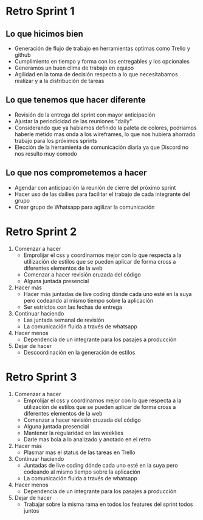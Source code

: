 # Retro Sprint 1

## Lo que hicimos bien
- Generación de flujo de trabajo en herramientas optimas como Trello y github
- Cumplimiento en tiempo y forma con los entregables y los opcionales
- Generamos un buen clima de trabajo en equipo
- Agilidad en la toma de decisión respecto a lo que necesitabamos realizar y a la distribución de tareas

## Lo que tenemos que hacer diferente
- Revisión de la entrega del sprint con mayor anticipación
- Ajustar la periodicidad de las reuniones "daily"
- Considerando que ya habiamos definido la paleta de colores, podriamos haberle metido mas onda a los wireframes, lo que nos hubiera ahorrado trabajo para los próximos sprints
- Elección de la herramienta de comunicación diaria ya que Discord no nos resulto muy comodo

## Lo que nos comprometemos a hacer
- Agendar con anticipación la reunión de cierre del próximo sprint
- Hacer uso de las dailies para facilitar el trabajo de cada integrante del grupo
- Crear grupo de Whatsapp para agilizar la comunicación

# Retro Sprint 2
1. Comenzar a hacer
    - Emprolijar el css y coordinarnos mejor con lo que respecta a la utilización de estilos que se pueden aplicar de forma cross a diferentes elementos de la web
    - Comenzar a hacer revisión cruzada del código 
    - Alguna juntada presencial
2. Hacer más
    - Hacer más juntadas de live coding dónde cada uno esté en la suya pero codeando al mismo tiempo sobre la aplicación
    - Ser estrictos con las fechas de entrega
3. Continuar haciendo
    - Las juntada semanal de revisión
    - La comunicación fluida a través de whatsapp
4. Hacer menos
    - Dependencia de un integrante para los pasajes a producción
5. Dejar de hacer
    - Descoordinación en la generación de estilos


# Retro Sprint 3
1. Comenzar a hacer
    - Emprolijar el css y coordinarnos mejor con lo que respecta a la utilización de estilos que se pueden aplicar de forma cross a diferentes elementos de la web
    - Comenzar a hacer revisión cruzada del código 
    - Alguna juntada presencial
    - Mantener la regularidad en las weeklies
    - Darle mas bola a lo analizado y anotado en el retro
2. Hacer más
    - Plasmar mas el status de las tareas en Trello
3. Continuar haciendo
    - Juntadas de live coding dónde cada uno esté en la suya pero codeando al mismo tiempo sobre la aplicación
    - La comunicación fluida a través de whatsapp
4. Hacer menos
    - Dependencia de un integrante para los pasajes a producción
5. Dejar de hacer
    - Trabajar sobre la misma rama en todos los features del sprint todos juntos